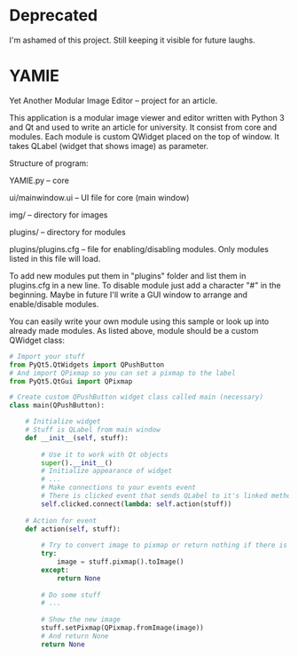 # Deprecated

I'm ashamed of this project. Still keeping it visible for future laughs.

# YAMIE
Yet Another Modular Image Editor – project for an article.

This application is a modular image viewer and editor written with Python 3 and Qt and used to write an article for university. It consist from core and modules. Each module is custom QWidget placed on the top of window. It takes QLabel (widget that shows image) as parameter.

Structure of program:

YAMIE.py – core

ui/mainwindow.ui – UI file for core (main window)

img/ – directory for images

plugins/ – directory for modules

plugins/plugins.cfg – file for enabling/disabling modules. Only modules listed in this file will load.


To add new modules put them in "plugins" folder and list them in plugins.cfg in a new line. To disable module just add a character "#" in the beginning. Maybe in future I'll write a GUI window to arrange and enable/disable modules.

You can easily write your own module using this sample or look up into already made modules. As listed above, module should be a custom QWidget class:
```python
# Import your stuff
from PyQt5.QtWidgets import QPushButton
# And import QPixmap so you can set a pixmap to the label
from PyQt5.QtGui import QPixmap

# Create custom QPushButton widget class called main (necessary)
class main(QPushButton):

    # Initialize widget
    # Stuff is QLabel from main window
    def __init__(self, stuff):
        
        # Use it to work with Qt objects
        super().__init__()
        # Initialize appearance of widget
        # ...
        # Make connections to your events event
        # There is clicked event that sends QLabel to it's linked method action
        self.clicked.connect(lambda: self.action(stuff))
    
    # Action for event
    def action(self, stuff):
        
        # Try to convert image to pixmap or return nothing if there is no image
        try:
            image = stuff.pixmap().toImage()
        except:
            return None
        
        # Do some stuff
        # ...
        
        # Show the new image
        stuff.setPixmap(QPixmap.fromImage(image))
        # And return None
        return None
```
